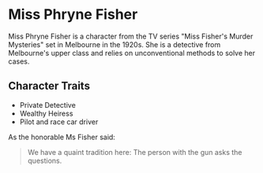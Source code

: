 # Miss Phryne Fisher

Miss Phryne Fisher is a character from the TV series "Miss Fisher's Murder Mysteries" set in Melbourne in the 1920s. She is a detective from Melbourne's upper class and relies on unconventional methods to solve her cases. 

## Character Traits
* Private Detective
* Wealthy Heiress
* Pilot and race car driver

As the honorable Ms Fisher said:
> We have a quaint tradition here:
> The person with the gun asks the questions.
